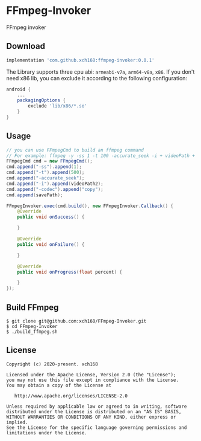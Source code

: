 # FFmpeg-Invoker
FFmpeg invoker

## Download
```groovy
implementation 'com.github.xch168:ffmpeg-invoker:0.0.1'
```
The Library supports three cpu abi: `armeabi-v7a`, `arm64-v8a`, `x86`.
If you don't need x86 lib, you can exclude it according to the following configuration:
```groovy
android {
    ...
    packagingOptions {
        exclude 'lib/x86/*.so'
    }
}
```

## Usage
```java
// you can use FFmpegCmd to build an ffmpeg command
// For example: ffmpeg -y -ss 1 -t 100 -accurate_seek -i + videoPath + -codec copy + savePath
FFmpegCmd cmd = new FFmpegCmd();
cmd.append("-ss").append(1);
cmd.append("-t").append(500);
cmd.append("-accurate_seek");
cmd.append("-i").append(videoPath2);
cmd.append("-codec").append("copy");
cmd.append(savePath);

FFmpegInvoker.exec(cmd.build(), new FFmpegInvoker.Callback() {
    @Override
    public void onSuccess() {

    }

    @Override
    public void onFailure() {

    }

    @Override
    public void onProgress(float percent) {

    }
});
```

## Build FFmpeg
```shell script
$ git clone git@github.com:xch168/FFmpeg-Invoker.git
$ cd FFmpeg-Invoker
$ ./build_ffmpeg.sh
````

License
-------

    Copyright (c) 2020-present. xch168

    Licensed under the Apache License, Version 2.0 (the "License");
    you may not use this file except in compliance with the License.
    You may obtain a copy of the License at

       http://www.apache.org/licenses/LICENSE-2.0

    Unless required by applicable law or agreed to in writing, software
    distributed under the License is distributed on an "AS IS" BASIS,
    WITHOUT WARRANTIES OR CONDITIONS OF ANY KIND, either express or implied.
    See the License for the specific language governing permissions and
    limitations under the License.